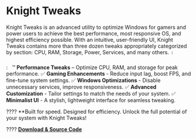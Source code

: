 # Knight Tweaks

Knight Tweaks is an advanced utility to optimize Windows for gamers and power users to achieve the best performance, most responsive OS, and highest efficiency possible. With an intuitive, user-friendly UI, Knight Tweaks contains more than three dozen tweaks appropriately categorized by section: CPU, RAM, Storage, Power, Services, and many others.  ।

### 
:  
™ **Performance Tweaks** – Optimize CPU, RAM, and storage for peak performance.
✅ **Gaming Enhancements** - Reduce input lag, boost FPS, and fine-tune system settings. 
✅ **Windows Optimizations** - Disable unnecessary services, improve responsiveness. 
✅ **Advanced Customization** - Tailor settings to match the needs of your system. 
✅ **Minimalist UI** - A stylish, lightweight interface for seamless tweaking. 

???? **Built for speed. Designed for efficiency. Unlock the full potential of your system with Knight Tweaks!

???? **[Download & Source Code](https://github.com/YourRepoLinkHere)**
